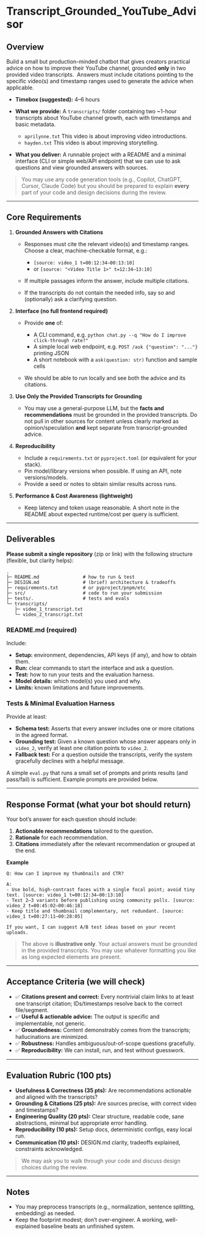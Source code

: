 # Transcript_Grounded_YouTube_Advisor

## Overview

Build a small but production-minded chatbot that gives creators practical advice on how to improve their YouTube channel, grounded **only** in two provided video transcripts.  Answers must include citations pointing to the specific video(s) and timestamp ranges used to generate the advice when applicable.

* **Timebox (suggested):** 4–6 hours
* **What we provide:** A `transcripts/` folder containing two \~1-hour transcripts about YouTube channel growth, each with timestamps and basic metadata.

  * `aprilynne.txt` This video is about improving video introductions.
  * `hayden.txt` This video is about improving storytelling.
* **What you deliver:** A runnable project with a README and a minimal interface (CLI or simple web/API endpoint) that we can use to ask questions and view grounded answers with sources.

> You may use any code generation tools (e.g., Copilot, ChatGPT, Cursor, Claude Code) but you should be prepared to explain **every** part of your code and design decisions during the review.

---

## Core Requirements

1. **Grounded Answers with Citations**

   * Responses must cite the relevant video(s) and timestamp ranges. Choose a clear, machine-checkable format, e.g.:

     * `[source: video_1 t=00:12:34–00:13:10]`
     * or `[source: "<Video Title 1>" t=12:34–13:10]`
   * If multiple passages inform the answer, include multiple citations.
   * If the transcripts do not contain the needed info, say so and (optionally) ask a clarifying question.

2. **Interface (no full frontend required)**

   * Provide **one** of:

     * A CLI command, e.g. `python chat.py --q "How do I improve click-through rate?"`
     * A simple local web endpoint, e.g. `POST /ask {"question": "..."}` printing JSON
     * A short notebook with a `ask(question: str)` function and sample cells
   * We should be able to run locally and see both the advice and its citations.

3. **Use Only the Provided Transcripts for Grounding**

   * You may use a general-purpose LLM, but the **facts and recommendations** must be grounded in the provided transcripts. Do not pull in other sources for content unless clearly marked as opinion/speculation **and** kept separate from transcript-grounded advice.

4. **Reproducibility**

   * Include a `requirements.txt` or `pyproject.toml` (or equivalent for your stack).
   * Pin model/library versions when possible. If using an API, note versions/models.
   * Provide a seed or notes to obtain similar results across runs.

5. **Performance & Cost Awareness (lightweight)**

   * Keep latency and token usage reasonable. A short note in the README about expected runtime/cost per query is sufficient.

---

## Deliverables

**Please submit a single repository** (zip or link) with the following structure (flexible, but clarity helps):

```
.
├─ README.md                # how to run & test
├─ DESIGN.md                # (brief) architecture & tradeoffs
├─ requirements.txt         # or pyproject/pnpm/etc
├─ src/                     # code to run your submission
├─ tests/.                  # tests and evals
└─ transcripts/
   ├─ video_1_transcript.txt
   └─ video_2_transcript.txt
```

### README.md (required)

Include:

* **Setup:** environment, dependencies, API keys (if any), and how to obtain them.
* **Run:** clear commands to start the interface and ask a question.
* **Test:** how to run your tests and the evaluation harness.
* **Model details:** which model(s) you used and why.
* **Limits:** known limitations and future improvements.

### Tests & Minimal Evaluation Harness

Provide at least:

* **Schema test:** Asserts that every answer includes one or more citations in the agreed format.
* **Grounding test:** Given a known question whose answer appears only in `video_2`, verify at least one citation points to `video_2`.
* **Fallback test:** For a question outside the transcripts, verify the system gracefully declines with a helpful message.

A simple `eval.py` that runs a small set of prompts and prints results (and pass/fail) is sufficient. Example prompts are provided below.

---

## Response Format (what your bot should return)

Your bot’s answer for each question should include:

1. **Actionable recommendations** tailored to the question.
2. **Rationale** for each recommendation.
3. **Citations** immediately after the relevant recommendation or grouped at the end.

**Example**

```
Q: How can I improve my thumbnails and CTR?

A:
- Use bold, high-contrast faces with a single focal point; avoid tiny text. [source: video_1 t=00:12:34–00:13:10]
- Test 2–3 variants before publishing using community polls. [source: video_2 t=00:45:02–00:46:18]
- Keep title and thumbnail complementary, not redundant. [source: video_1 t=00:27:11–00:28:05]

If you want, I can suggest A/B test ideas based on your recent uploads.
```

> The above is **illustrative only**. Your actual answers must be grounded in the provided transcripts.
> You may use whatever formatting you like as long expected elements are present. 

---

## Acceptance Criteria (we will check)

* ✅ **Citations present and correct:** Every nontrivial claim links to at least one transcript citation; IDs/timestamps resolve back to the correct file/segment.
* ✅ **Useful & actionable advice:** The output is specific and implementable, not generic.
* ✅ **Groundedness:** Content demonstrably comes from the transcripts; hallucinations are minimized.
* ✅ **Robustness:** Handles ambiguous/out-of-scope questions gracefully.
* ✅ **Reproducibility:** We can install, run, and test without guesswork.

---

## Evaluation Rubric (100 pts)

* **Usefulness & Correctness (35 pts):** Are recommendations actionable and aligned with the transcripts?
* **Grounding & Citations (25 pts):** Are sources precise, with correct video and timestamps?
* **Engineering Quality (20 pts):** Clear structure, readable code, sane abstractions, minimal but appropriate error handling.
* **Reproducibility (10 pts):** Setup docs, deterministic configs, easy local run.
* **Communication (10 pts):** DESIGN.md clarity, tradeoffs explained, constraints acknowledged.

> We may ask you to walk through your code and discuss design choices during the review.

---

## Notes

* You may preprocess transcripts (e.g., normalization, sentence splitting, embedding) as needed.
* Keep the footprint modest; don’t over-engineer. A working, well-explained baseline beats an unfinished system.

 
 


